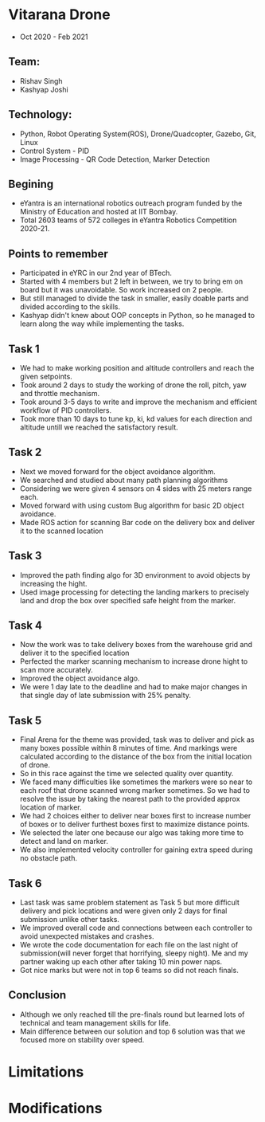 # Vitarana Drone 
- Oct 2020 - Feb 2021

## Team:
- Rishav Singh
- Kashyap Joshi

## Technology:
- Python, Robot Operating System(ROS), Drone/Quadcopter, Gazebo, Git, Linux 
- Control System - PID
- Image Processing - QR Code Detection, Marker Detection

## Begining
- eYantra is an international robotics outreach program funded by the Ministry
  of Education and hosted at IIT Bombay.
- Total 2603 teams of 572 colleges in eYantra Robotics Competition 2020-21.

## Points to remember
- Participated in eYRC in our 2nd year of BTech.
- Started with 4 members but 2 left in between, we try to bring em on board but
  it was unavoidable. So work increased on 2 people.
- But still managed to divide the task in smaller, easily doable parts and
  divided according to the skills.
- Kashyap didn't knew about OOP concepts in Python, so he managed to learn
  along the way while implementing the tasks.

## Task 1
- We had to make working position and altitude controllers and reach the given setpoints.
- Took around 2 days to study the working of drone the roll, pitch, yaw and
  throttle mechanism.
- Took around 3-5 days to write and improve the mechanism and efficient
  workflow of PID controllers.
- Took more than 10 days to tune kp, ki, kd values for each direction and
  altitude untill we reached the satisfactory result.

## Task 2
- Next we moved forward for the object avoidance algorithm.
- We searched and studied about many path planning algorithms
- Considering we were given 4 sensors on 4 sides with 25 meters range each.
- Moved forward with using custom Bug algorithm for basic 2D object avoidance.
- Made ROS action for scanning Bar code on the delivery box and deliver it to the
  scanned location

## Task 3
- Improved the path finding algo for 3D environment to avoid objects by
  increasing the hight.
- Used image processing for detecting the landing markers to precisely land and
  drop the box over specified safe height from the marker.

## Task 4
- Now the work was to take delivery boxes from the warehouse grid and deliver
  it to the specified location
- Perfected the marker scanning mechanism to increase drone hight to scan more
  accurately.
- Improved the object avoidance algo.
- We were 1 day late to the deadline and had to make major changes in that
  single day of late submission with 25% penalty.

## Task 5
- Final Arena for the theme was provided, task was to deliver and pick as many
  boxes possible within 8 minutes of time. And markings were calculated
  according to the distance of the box from the initial location of drone.
- So in this race against the time we selected quality over quantity.
- We faced many difficulties like sometimes the markers were so near to each
  roof that drone scanned wrong marker sometimes. So we had to resolve the
  issue by taking the nearest path to the provided approx location of marker.
- We had 2 choices either to deliver near boxes first to increase number of
  boxes or to deliver furthest boxes first to maximize distance points.
- We selected the later one because our algo was taking more time to detect and
  land on marker.
- We also implemented velocity controller for gaining extra speed during no
  obstacle path.

## Task 6
- Last task was same problem statement as Task 5 but more difficult delivery
  and pick locations and were given only 2 days for final submission unlike
  other tasks.
- We improved overall code and connections between each controller to avoid
  unexpected mistakes and crashes.
- We wrote the code documentation for each file on the last night of
  submission(will never forget that horrifying, sleepy night). Me and my
  partner waking up each other after taking 10 min power naps.
- Got nice marks but were not in top 6 teams so did not reach finals.

## Conclusion
- Although we only reached till the pre-finals round but learned lots of
  technical and team management skills for life.
- Main difference between our solution and top 6 solution was that we focused
  more on stability over speed.

# Limitations
# Modifications

